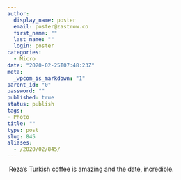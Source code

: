 ```yaml
---
author:
  display_name: poster
  email: poster@zastrow.co
  first_name: ""
  last_name: ""
  login: poster
categories:
  - Micro
date: "2020-02-25T07:48:23Z"
meta:
  _wpcom_is_markdown: "1"
parent_id: "0"
password: ""
published: true
status: publish
tags:
- Photo
title: ""
type: post
slug: 845
aliases:
  - /2020/02/845/
---
```

<p><img src="/assets/2020/02/87236753_2637431513143115_2498343757276319412_n.jpg?_nc_ht=scontent.cdninstagram.com&amp;_nc_ohc=WEXHkdbHuhgAX_JOam5&amp;oh=bd78e20348b456c7221d7932c0068266&amp;oe=5E80573D" alt="" /> Reza’s Turkish coffee is amazing and the date, incredible.</p>
